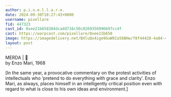 ```yaml
---
author: p.i.x.e.l.l.a.r.e.
date: 2024-09-30T18:27:43+0000
username: pixellare
fid: 447323
cast_id: 0xee21b658384dcadd716c50c0269356996697cc4f
cast: https://warpcast.com/pixellare/0xee21b658
image: https://imagedelivery.net/BXluQx4ige9GuW0Ia56BHw/f8f44428-4a84-4839-57b1-3f4f0a7dd800/original
layout: post
---
```

MERDA | 💩   
by Enzo Mari, 1968  
  
[In the same year, a provocative commentary on the protest activities of intellectuals who ‘pretend to do everything with grace and clarity’. Enzo Mari, as always, places himself in an intelligently critical position even with regard to what is close to his own ideas and environment.]  

<img src='https://imagedelivery.net/BXluQx4ige9GuW0Ia56BHw/f8f44428-4a84-4839-57b1-3f4f0a7dd800/original' alt='' referrerpolicy='no-referrer'/>